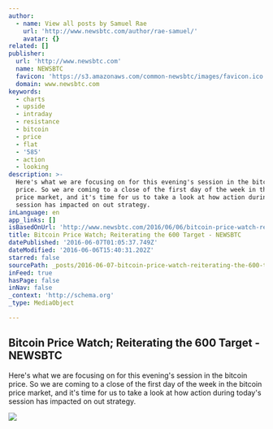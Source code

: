 ```yaml
---
author:
  - name: View all posts by Samuel Rae
    url: 'http://www.newsbtc.com/author/rae-samuel/'
    avatar: {}
related: []
publisher:
  url: 'http://www.newsbtc.com'
  name: NEWSBTC
  favicon: 'https://s3.amazonaws.com/common-newsbtc/images/favicon.ico'
  domain: www.newsbtc.com
keywords:
  - charts
  - upside
  - intraday
  - resistance
  - bitcoin
  - price
  - flat
  - '585'
  - action
  - looking
description: >-
  Here's what we are focusing on for this evening's session in the bitcoin
  price. So we are coming to a close of the first day of the week in the bitcoin
  price market, and it's time for us to take a look at how action during today's
  session has impacted on out strategy.
inLanguage: en
app_links: []
isBasedOnUrl: 'http://www.newsbtc.com/2016/06/06/bitcoin-price-watch-reitterating-600-target/'
title: Bitcoin Price Watch; Reiterating the 600 Target - NEWSBTC
datePublished: '2016-06-07T01:05:37.749Z'
dateModified: '2016-06-06T15:40:31.202Z'
starred: false
sourcePath: _posts/2016-06-07-bitcoin-price-watch-reiterating-the-600-target-newsbtc.md
inFeed: true
hasPage: false
inNav: false
_context: 'http://schema.org'
_type: MediaObject

---
```

<article style=""><h1>Bitcoin Price Watch; Reiterating the 600 Target - NEWSBTC</h1><p>Here's what we are focusing on for this evening's session in the bitcoin price. So we are coming to a close of the first day of the week in the bitcoin price market, and it's time for us to take a look at how action during today's session has impacted on out strategy.</p><img src="http://s3.amazonaws.com/main-newsbtc-images/2016/06/06161621/Screen-Shot-2016-06-06-at-17.12.11.png" /></article>